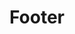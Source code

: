 ---
title: Footer
logoDark: "/img/logo-dark.svg"
twitterLink: "#"
linkedinLink: "#"
footerFund: "/img/hero/funded.png"
footerMenus:
  - menu: "About"
    url: "/about"
  - menu: "Resources"
    url: "/resources"
  - menu: "Mycoprotein"
    url: "/mycoprotein"
  - menu: "Contact"
    url: "/contact"
---